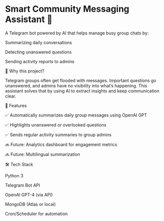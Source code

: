 # Smart Community Messaging Assistant 🤖
A Telegram bot powered by AI that helps manage busy group chats by:

Summarizing daily conversations

Detecting unanswered questions

Sending activity reports to admins

📌 Why this project?

Telegram groups often get flooded with messages. Important questions go unanswered, and admins have no visibility into what’s happening. This assistant solves that by using AI to extract insights and keep communication clear.

🚀 Features

✅ Automatically summarizes daily group messages using OpenAI GPT

✅ Highlights unanswered or overlooked questions

✅ Sends regular activity summaries to group admins

🔜 Future: Analytics dashboard for engagement metrics

🔜 Future: Multilingual summarization

🛠 Tech Stack

Python 3

Telegram Bot API

OpenAI GPT-4 (via API)

MongoDB (Atlas or local)

Cron/Scheduler for automation
